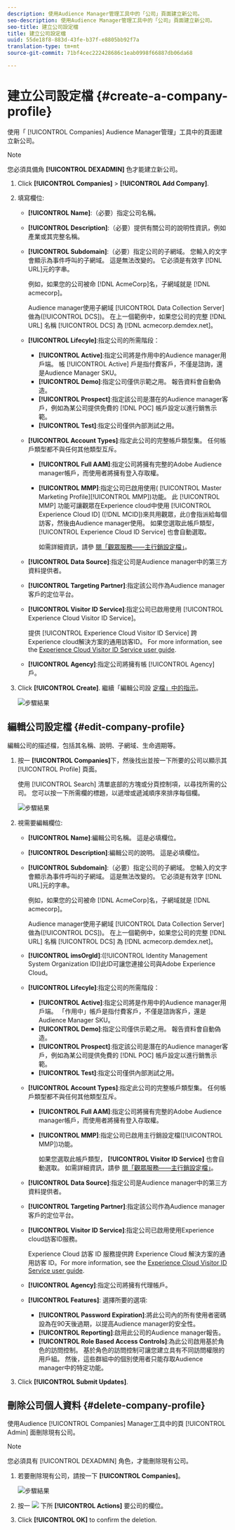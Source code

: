 ```yaml
---
description: 使用Audience Manager管理工具中的「公司」頁面建立新公司。
seo-description: 使用Audience Manager管理工具中的「公司」頁面建立新公司。
seo-title: 建立公司設定檔
title: 建立公司設定檔
uuid: 55de18f8-883d-43fe-b37f-e8805bb92f7a
translation-type: tm+mt
source-git-commit: 71bf4cec222428686c1eab0998f66887db06da68

---
```



# 建立公司設定檔 {#create-a-company-profile}

使用「 [!UICONTROL Companies] Audience Manager管理」工具中的頁面建立新公司。

<!-- t_create_company.xml -->

>[!NOTE]
>
>您必須具備角 **[!UICONTROL DEXADMIN]** 色才能建立新公司。

1. Click **[!UICONTROL Companies]** &gt; **[!UICONTROL Add Company]**.
1. 填寫欄位: 

   * **[!UICONTROL Name]**:（必要）指定公司名稱。
   * **[!UICONTROL Description]**:（必要）提供有關公司的說明性資訊，例如產業或其完整名稱。
   * **[!UICONTROL Subdomain]**:（必要）指定公司的子網域。 您輸入的文字會顯示為事件呼叫的子網域。 這是無法改變的。 它必須是有效字 [!DNL URL]元的字串。

      例如，如果您的公司被命 [!DNL AcmeCorp]名，子網域就是 [!DNL acmecorp]。

      Audience manager使用子網域 [!UICONTROL Data Collection Server]做為([!UICONTROL DCS])。 在上一個範例中，如果您公司的完整 [!DNL URL] 名稱 [!UICONTROL DCS] 為 [!DNL acmecorp.demdex.net]。

   * **[!UICONTROL Lifecyle]**:指定公司的所需階段：
      * **[!UICONTROL Active]**:指定公司將是作用中的Audience manager用戶端。 帳 [!UICONTROL Active] 戶是指付費客戶，不僅是諮詢，還是Audience Manager SKU。
      * **[!UICONTROL Demo]**:指定公司僅供示範之用。 報告資料會自動偽造。
      * **[!UICONTROL Prospect]**:指定該公司是潛在的Audience manager客戶，例如為某公司提供免費的 [!DNL POC] 帳戶設定以進行銷售示範。
      * **[!UICONTROL Test]**:指定公司僅供內部測試之用。
   * **[!UICONTROL Account Types]**:指定此公司的完整帳戶類型集。 任何帳戶類型都不與任何其他類型互斥。
      * **[!UICONTROL Full AAM]**:指定公司將擁有完整的Adobe Audience manager帳戶，而使用者將擁有登入存取權。
      * **[!UICONTROL MMP]**:指定公司已啟用使用( [!UICONTROL Master Marketing Profile][!UICONTROL MMP])功能。 此 [!UICONTROL MMP] 功能可讓觀眾在Experience cloud中使用 [!UICONTROL Experience Cloud ID] ([!DNL MCID])來共用觀眾，此()會指派給每個訪客，然後由Audience manager使用。 如果您選取此帳戶類型， [!UICONTROL Experience Cloud ID Service] 也會自動選取。

         如需詳細資訊，請參 [閱「觀眾服務——主行銷設定檔」](https://marketing.adobe.com/resources/help/en_US/mcloud/audience_library.html)。
   * **[!UICONTROL Data Source]**:指定公司是Audience manager中的第三方資料提供者。
   * **[!UICONTROL Targeting Partner]**:指定該公司作為Audience manager客戶的定位平台。
   * **[!UICONTROL Visitor ID Service]**:指定公司已啟用使用 [!UICONTROL Experience Cloud Visitor ID Service]。

      提供 [!UICONTROL Experience Cloud Visitor ID Service] 跨Experience cloud解決方案的通用訪客ID。 For more information, see the [Experience Cloud Visitor ID Service user guide](https://marketing.adobe.com/resources/help/en_US/mcvid/mcvid-overview.html).

   * **[!UICONTROL Agency]**:指定公司將擁有帳 [!UICONTROL Agency] 戶。



1. Click **[!UICONTROL Create]**. 繼續「編輯公司設 [定檔」中的指示](../companies/admin-manage-company-profiles.md#edit-company-profile)。

   ![步驟結果](assets/add_company.png)

## 編輯公司設定檔 {#edit-company-profile}

編輯公司的描述檔，包括其名稱、說明、子網域、生命週期等。

<!-- t_edit_company_profile.xml -->

1. 按一 **[!UICONTROL Companies]**&#x200B;下，然後找出並按一下所要的公司以顯示其 [!UICONTROL Profile] 頁面。

   使用 [!UICONTROL Search] 清單底部的方塊或分頁控制項，以尋找所需的公司。 您可以按一下所需欄的標題，以遞增或遞減順序來排序每個欄。

   ![步驟結果](assets/profile_company.png)

1. 視需要編輯欄位:

   * **[!UICONTROL Name]**:編輯公司名稱。 這是必填欄位。
   * **[!UICONTROL Description]**:編輯公司的說明。 這是必填欄位。
   * **[!UICONTROL Subdomain]**:（必要）指定公司的子網域。 您輸入的文字會顯示為事件呼叫的子網域。 這是無法改變的。 它必須是有效字 [!DNL URL]元的字串。

      例如，如果您的公司被命 [!DNL AcmeCorp]名，子網域就是 [!DNL acmecorp]。

      Audience manager使用子網域 [!UICONTROL Data Collection Server] 做為([!UICONTROL DCS])。 在上一個範例中，如果您公司的完整 [!DNL URL] 名稱 [!UICONTROL DCS] 為 [!DNL acmecorp.demdex.net]。

   * **[!UICONTROL imsOrgld]**:([!UICONTROL Identity Management System Organization ID])此ID可讓您連接公司與Adobe Experience Cloud。
   * **[!UICONTROL Lifecyle]**:指定公司的所需階段：
      * **[!UICONTROL Active]**:指定公司將是作用中的Audience manager用戶端。 「作用中」帳戶是指付費客戶，不僅是諮詢客戶，還是Audience Manager SKU。
      * **[!UICONTROL Demo]**:指定公司僅供示範之用。 報告資料會自動偽造。
      * **[!UICONTROL Prospect]**:指定該公司是潛在的Audience manager客戶，例如為某公司提供免費的 [!DNL POC] 帳戶設定以進行銷售示範。
      * **[!UICONTROL Test]**:指定公司僅供內部測試之用。
   * **[!UICONTROL Account Types]**:指定此公司的完整帳戶類型集。 任何帳戶類型都不與任何其他類型互斥。
      * **[!UICONTROL Full AAM]**:指定公司將擁有完整的Adobe Audience manager帳戶，而使用者將擁有登入存取權。
      * **[!UICONTROL MMP]**:指定公司已啟用主行銷設定檔([!UICONTROL MMP])功能。

         如果您選取此帳戶類型， **[!UICONTROL Visitor ID Service]** 也會自動選取。
如需詳細資訊，請參 [閱「觀眾服務——主行銷設定檔」](https://marketing.adobe.com/resources/help/en_US/mcloud/audience_library.html)。
   * **[!UICONTROL Data Source]**:指定公司是Audience manager中的第三方資料提供者。
   * **[!UICONTROL Targeting Partner]**:指定該公司作為Audience manager客戶的定位平台。
   * **[!UICONTROL Visitor ID Service]**:指定公司已啟用使用Experience cloud訪客ID服務。

      Experience Cloud 訪客 ID 服務提供跨 Experience Cloud 解決方案的通用訪客 ID。For more information, see the [Experience Cloud Visitor ID Service user guide](https://microsite.omniture.com/t2/help/en_US/mcvid/mcvid_service.html).

   * **[!UICONTROL Agency]**:指定公司將擁有代理帳戶。
   * **[!UICONTROL Features]**: 選擇所要的選項:
      * **[!UICONTROL Password Expiration]**:將此公司內的所有使用者密碼設為在90天後過期，以提高Audience manager的安全性。
      * **[!UICONTROL Reporting]**:啟用此公司的Audience manager報告。
      * **[!UICONTROL Role Based Access Controls]**:為此公司啟用基於角色的訪問控制。 基於角色的訪問控制可讓您建立具有不同訪問權限的用戶組。 然後，這些群組中的個別使用者只能存取Audience manager中的特定功能。


1. Click **[!UICONTROL Submit Updates]**.

## 刪除公司個人資料 {#delete-company-profile}

使用Audience [!UICONTROL Companies] Manager工具中的頁 [!UICONTROL Admin] 面刪除現有公司。

<!-- t_delete_company.xml -->

>[!NOTE]
>
>您必須具有 [!UICONTROL DEXADMIN] 角色，才能刪除現有公司。

1. 若要刪除現有公司，請按一下 **[!UICONTROL Companies]**。

   ![步驟結果](assets/companies.png)

1. 按一 ![](assets/icon_delete.png) 下所 **[!UICONTROL Actions]** 要公司的欄位。
1. Click **[!UICONTROL OK]** to confirm the deletion.
